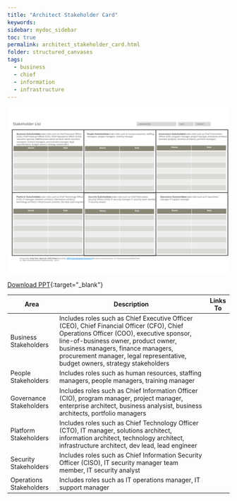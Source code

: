 ```yaml
---
title: "Architect Stakeholder Card"
keywords: 
sidebar: mydoc_sidebar
toc: true
permalink: architect_stakeholder_card.html
folder: structured_canvases
tags: 
  - business
  - chief
  - information
  - infrastructure
---
```


![image001](media/architect_stakeholder_card001.svg)

[Download PPT](media/ppt/architect_stakeholder_card.ppt){:target="_blank"}

| Area | Description | Links To |
| --- | --- | --- |
| Business Stakeholders | Includes roles such as Chief Executive Officer (CEO), Chief Financial Officer (CFO), Chief Operations Officer (COO), executive sponsor, line-of-business owner, product owner, business managers, finance managers, procurement manager, legal representative, budget owners, strategy stakeholders |   |
| People Stakeholders | Includes roles such as human resources, staffing managers, people managers, training manager |   |
| Governance Stakeholders | Includes roles such as Chief Information Officer (CIO), program manager, project manager, enterprise architect, business analysist, business architects, portfolio managers |   |
| Platform Stakeholders | Includes roles such as Chief Technology Officer (CTO), IT manager, solutions architect, information architect, technology architect, infrastructure architect, dev lead, lead engineer |   |
| Security Stakeholders | Includes roles such as Chief Information Security Officer (CISO), IT security manager team member, IT security analyst |   |
| Operations Stakeholders | Includes roles such as IT operations manager, IT support manager |   |